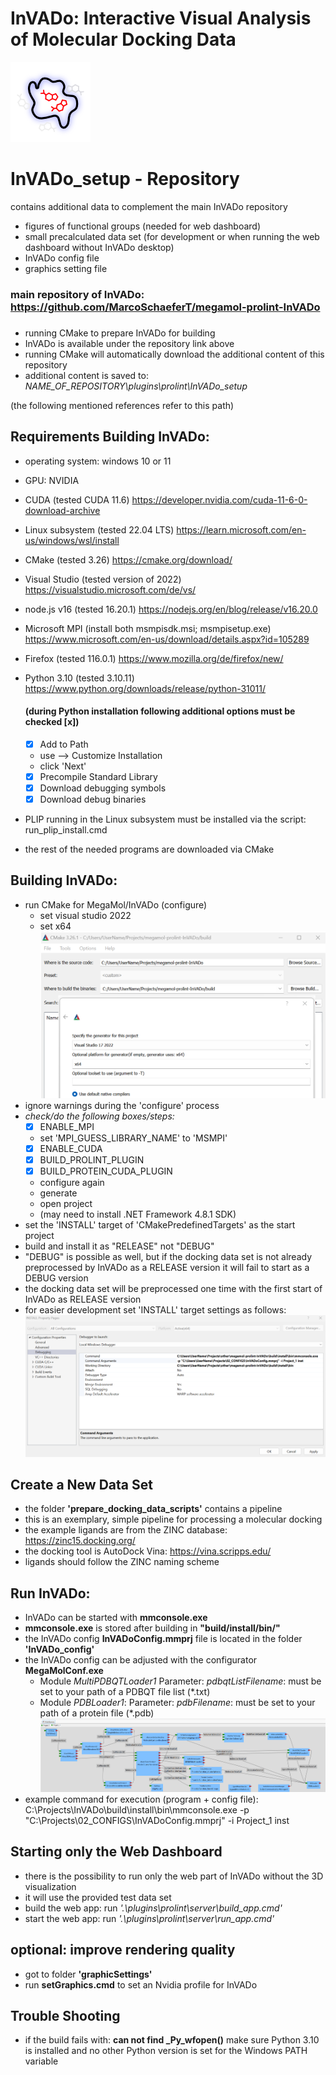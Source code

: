 # InVADo: Interactive Visual Analysis of Molecular Docking Data

![](InVADo.png)

# InVADo_setup - Repository

contains additional data to complement the main InVADo repository

- figures of functional groups (needed for web dashboard)
- small precalculated data set (for development or when running the web dashboard without InVADo desktop)
- InVADo config file
- graphics setting file
<!-- - the **Checkmol/Matchmol** program for determining functional groups (GNU General Public License)
- **geckodriver** for controling the web-dashboard (Mozilla Public License)
- **nvidiaProfileInspector** used for optional setting of better graphics (MIT license)-->

### main repository of InVADo: https://github.com/MarcoSchaeferT/megamol-prolint-InVADo

###

- running CMake to prepare InVADo for building
- InVADo is available under the repository link above
- running CMake will automatically download the additional content of this repository
- additional content is saved to: _NAME_OF_REPOSITORY\plugins\prolint\InVADo_setup_

(the following mentioned references refer to this path)

## Requirements Building InVADo:

- operating system: windows 10 or 11
- GPU: NVIDIA
- CUDA (tested CUDA 11.6) https://developer.nvidia.com/cuda-11-6-0-download-archive
- Linux subsystem (tested 22.04 LTS) https://learn.microsoft.com/en-us/windows/wsl/install
- CMake (tested 3.26) https://cmake.org/download/
- Visual Studio (tested version of 2022) https://visualstudio.microsoft.com/de/vs/
- node.js v16 (tested 16.20.1) https://nodejs.org/en/blog/release/v16.20.0
- Microsoft MPI (install both msmpisdk.msi; msmpisetup.exe) https://www.microsoft.com/en-us/download/details.aspx?id=105289
- Firefox (tested 116.0.1) https://www.mozilla.org/de/firefox/new/
- Python 3.10 (tested 3.10.11) https://www.python.org/downloads/release/python-31011/

  #### (during Python installation following additional options must be checked [x])

  - [x] Add to Path
  - use --> Customize Installation
  - click 'Next'
  - [x] Precompile Standard Library
  - [x] Download debugging symbols
  - [x] Download debug binaries

- PLIP running in the Linux subsystem must be installed via the script: run_plip_install.cmd
- the rest of the needed programs are downloaded via CMake

## Building InVADo:

- run CMake for MegaMol/InVADo (configure)
  - set visual studio 2022
  - set x64
    ![](CMake.png)
- ignore warnings during the 'configure' process
- _check/do the following boxes/steps:_
  - [x] ENABLE_MPI
  - set 'MPI_GUESS_LIBRARY_NAME' to 'MSMPI'
  - [x] ENABLE_CUDA
  - [x] BUILD_PROLINT_PLUGIN
  - [x] BUILD_PROTEIN_CUDA_PLUGIN
  - configure again
  - generate
  - open project
  - (may need to install .NET Framework 4.8.1 SDK)
- set the 'INSTALL' target of 'CMakePredefinedTargets' as the start project
- build and install it as "RELEASE" not "DEBUG"
- "DEBUG" is possible as well, but if the docking data set is not already preprocessed by InVADo as a RELEASE version it will fail to start as a DEBUG version
- the docking data set will be preprocessed one time with the first start of InVADo as RELEASE version
- for easier development set 'INSTALL' target settings as follows:
  ![](visual_studio_config.png)

## Create a New Data Set

- the folder **'prepare_docking_data_scripts'** contains a pipeline
- this is an exemplary, simple pipeline for processing a molecular docking
- the example ligands are from the ZINC database: https://zinc15.docking.org/
- the docking tool is AutoDock Vina: https://vina.scripps.edu/
- ligands should follow the ZINC naming scheme

## Run InVADo:

- InVADo can be started with **mmconsole.exe**
- **mmconsole.exe** is stored after building in **"build/install/bin/"**
- the InVADo config **InVADoConfig.mmprj** file is located in the folder **'InVADo_config'**
- the InVADo config can be adjusted with the configurator **MegaMolConf.exe**
  - Module _MultiPDBQTLoader1_ Parameter: _pdbqtListFilename_: must be set to your path of a PDBQT file list (\*.txt)
  - Module _PDBLoader1_: Parameter: _pdbFilename_: must be set to your path of a protein file (\*.pdb)
    ![](config.png)
- example command for execution (program + config file): C:\Projects\InVADo\build\install\bin\mmconsole.exe -p "C:\Projects\02_CONFIGS\InVADoConfig.mmprj" -i Project_1 inst

## Starting only the Web Dashboard

- there is the possibility to run only the web part of InVADo without the 3D visualization
- it will use the provided test data set
- build the web app: run _'.\plugins\prolint\server\build_app.cmd'_
- start the web app: run _'.\plugins\prolint\server\run_app.cmd'_

## optional: improve rendering quality

- got to folder **'graphicSettings'**
- run **setGraphics.cmd** to set an Nvidia profile for InVADo

## Trouble Shooting

- if the build fails with: **can not find \_Py_wfopen()** make sure Python 3.10 is installed and no other Python version is set for the Windows PATH variable
